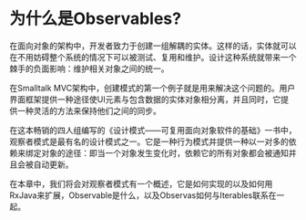 # 为什么是Observables?

在面向对象的架构中，开发者致力于创建一组解耦的实体。这样的话，实体就可以在不用妨碍整个系统的情况下可以被测试、复用和维护。设计这种系统就带来一个棘手的负面影响：维护相关对象之间的统一。

在Smalltalk MVC架构中，创建模式的第一个例子就是用来解决这个问题的。用户界面框架提供一种途径使UI元素与包含数据的实体对象相分离，并且同时，它提供一种灵活的方法来保持他们之间的同步。

在这本畅销的四人组编写的《设计模式——可复用面向对象软件的基础》一书中，观察者模式是最有名的设计模式之一。它是一种行为模式并提供一种以一对多的依赖来绑定对象的途径：即当一个对象发生变化时，依赖它的所有对象都会被通知并且会被自动更新。

在本章中，我们将会对观察者模式有一个概述，它是如何实现的以及如何用RxJava来扩展，Observable是什么，以及Observas如何与Iterables联系在一起。